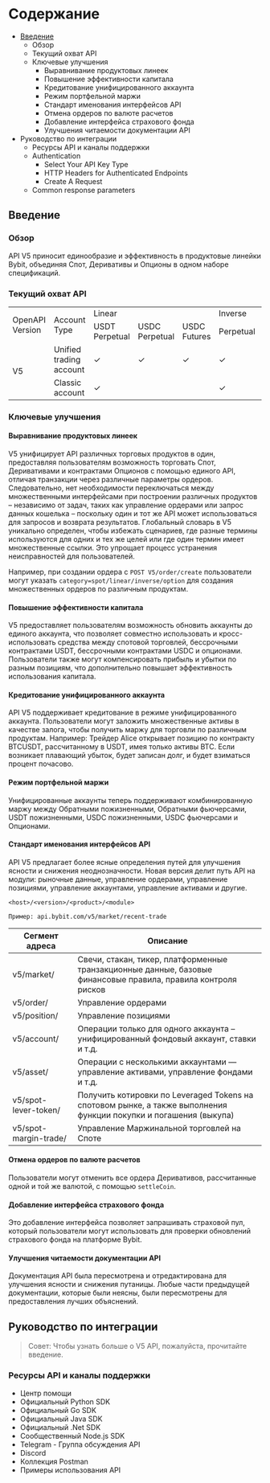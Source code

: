 # Содержание

- [Введение](#id1)
  - Обзор
  - Текущий охват API
  - Ключевые улучшения
    - Выравнивание продуктовых линеек
    - Повышение эффективности капитала
    - Кредитование унифицированного аккаунта
    - Режим портфельной маржи
    - Стандарт именования интерфейсов API
    - Отмена ордеров по валюте расчетов
    - Добавление интерфейса страхового фонда
    - Улучшения читаемости документации API
- Руководство по интеграции
  - Ресурсы API и каналы поддержки
  - Authentication
    - Select Your API Key Type
    - HTTP Headers for Authenticated Endpoints
    - Create A Request
  - Common response parameters

## Введение<p id="id1"></p>

### Обзор

API V5 приносит единообразие и эффективность в продуктовые линейки Bybit, объединяя Спот, Деривативы и Опционы в одном наборе спецификаций.

### Текущий охват API

<table class="iksweb">
		<tr>
			<td rowspan="2">OpenAPI Version</td>
			<td rowspan="2">Account Type</td>
			<td colspan="3">Linear</td>
			<td colspan="2">Inverse</td>
			<td rowspan="2">Spot</td>
			<td rowspan="2">Options</td>
		</tr>
		<tr>
			<td>USDT Perpetual</td>
			<td>USDC Perpetual</td>
			<td>USDC Futures</td>
			<td>Perpetual</td>
			<td>Futures</td>
		</tr>
		<tr>
			<td rowspan="2">V5</td>
			<td>Unified trading account</td>
			<td>✓</td>
			<td>✓</td>
			<td>✓</td>
			<td>✓</td>
			<td>✓</td>
			<td>✓</td>
			<td>✓</td>
		</tr>
		<tr>
			<td>Classic account</td>
			<td>✓</td>
			<td></td>
			<td></td>
			<td>✓</td>
			<td>✓</td>
			<td>✓</td>
			<td></td>
		</tr>
</table>

### Ключевые улучшения

#### Выравнивание продуктовых линеек

V5 унифицирует API различных торговых продуктов в один, предоставляя пользователям возможность торговать Спот, Деривативами и контрактами Опционов с помощью единого API, отличая транзакции через различные параметры ордеров. Следовательно, нет необходимости переключаться между множественными интерфейсами при построении различных продуктов – независимо от задач, таких как управление ордерами или запрос данных кошелька – поскольку один и тот же API может использоваться для запросов и возврата результатов.
Глобальный словарь в V5 уникально определен, чтобы избежать сценариев, где разные термины используются для одних и тех же целей или где один термин имеет множественные ссылки. Это упрощает процесс устранения неисправностей для пользователей.

Например, при создании ордера с `POST V5/order/create` пользователи могут указать `category=spot/linear/inverse/option` для создания множественных ордеров по различным продуктам.

#### Повышение эффективности капитала

V5 предоставляет пользователям возможность обновить аккаунты до единого аккаунта, что позволяет совместно использовать и кросс-использовать средства между спотовой торговлей, бессрочными контрактами USDT, бессрочными контрактами USDC и опционами. Пользователи также могут компенсировать прибыль и убытки по разным позициям, что дополнительно повышает эффективность использования капитала.

#### Кредитование унифицированного аккаунта	

API V5 поддерживает кредитование в режиме унифицированного аккаунта. Пользователи могут заложить множественные активы в качестве залога, чтобы получить маржу для торговли по различным продуктам.
Например: Трейдер Alice открывает позицию по контракту BTCUSDT, рассчитанному в USDT, имея только активы BTC. Если возникает плавающий убыток, будет записан долг, и будет взиматься процент почасово.

#### Режим портфельной маржи

Унифицированные аккаунты теперь поддерживают комбинированную маржу между Обратными пожизненными, Обратными фьючерсами, USDT пожизненными, USDC пожизненными, USDC фьючерсами и Опционами.

#### Стандарт именования интерфейсов API

API V5 предлагает более ясные определения путей для улучшения ясности и снижения неоднозначности. Новая версия делит путь API на модули: рыночные данные, управление ордерами, управление позициями, управление аккаунтами, управление активами и другие.

`<host>/<version>/<product>/<module>`

`Пример: api.bybit.com/v5/market/recent-trade`

|Сегмент адреса	        |Описание                                                                                                             |
|-----------------------|---------------------------------------------------------------------------------------------------------------------|
|v5/market/           	|Свечи, стакан, тикер, платформенные транзакционные данные, базовые финансовые правила, правила контроля рисков       |
|v5/order/        	    |Управление ордерами                                                                                                  |
|v5/position/	          |Управление позициями                                                                                                 |
|v5/account/	          |Операции только для одного аккаунта – унифицированный фондовый аккаунт, ставки и т.д.                                |
|v5/asset/	            |Операции с несколькими аккаунтами — управление активами, управление фондами и т.д.                                   |
|v5/spot-lever-token/  	|Получить котировки по Leveraged Tokens на спотовом рынке, а также выполнения функции покупки и погашения (выкупа)    |
|v5/spot-margin-trade/  |Управление Маржинальной торговлей на Споте                                                                           |

#### Отмена ордеров по валюте расчетов

Пользователи могут отменить все ордера Деривативов, рассчитанные одной и той же валютой, с помощью `settleCoin`.

#### Добавление интерфейса страхового фонда

Это добавление интерфейса позволяет запрашивать страховой пул, который пользователи могут использовать для проверки обновлений страхового фонда на платформе Bybit.

#### Улучшения читаемости документации API

Документация API была пересмотрена и отредактирована для улучшения ясности и снижения путаницы. Любые части предыдущей документации, которые были неясны, были пересмотрены для предоставления лучших объяснений.

## Руководство по интеграции

> Совет:
Чтобы узнать больше о V5 API, пожалуйста, прочитайте введение.

### Ресурсы API и каналы поддержки
- Центр помощи
- Официальный Python SDK
- Официальный Go SDK
- Официальный Java SDK
- Официальный .Net SDK
- Сообщественный Node.js SDK
- Telegram - Группа обсуждения API
- Discord
- Коллекция Postman
- Примеры использования API

